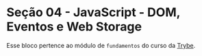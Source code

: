 # Seção 04 - JavaScript - DOM, Eventos e Web Storage

Esse bloco pertence ao módulo de `fundamentos` do curso da [Trybe](https://www.betrybe.com/).
